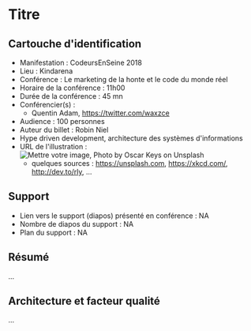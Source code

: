# Titre

## Cartouche d'identification

 - Manifestation : CodeursEnSeine 2018
 - Lieu : Kindarena
 - Conférence : Le marketing de la honte et le code du monde réel 
 - Horaire de la conférence : 11h00
 - Durée de la conférence : 45 mn
 - Conférencier(s) :
   - Quentin Adam, https://twitter.com/waxzce
 - Audience : 100 personnes
 - Auteur du billet : Robin Niel
 - Hype driven development, architecture des systèmes d'informations
 - URL de l'illustration : ![Mettre votre image, Photo by Oscar Keys on Unsplash](oscar-keys-58399-unsplash.jpg)
   - quelques sources : https://unsplash.com, https://xkcd.com/, http://dev.to/rly, ...

## Support
 - Lien vers le support (diapos) présenté en conférence : NA
 - Nombre de diapos du support : NA
 - Plan du support : NA

## Résumé
...

## Architecture et facteur qualité
...

